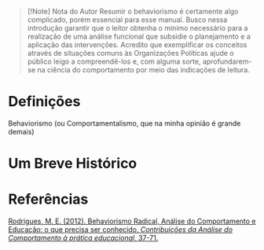 > [!Note] Nota do Autor
> Resumir o behaviorismo é certamente algo complicado, porém essencial para esse manual. Busco nessa introdução garantir que o leitor obtenha o mínimo necessário para a realização de uma análise funcional que subsidie o planejamento e a aplicação das intervenções. Acredito que exemplificar os conceitos através de situações comuns às Organizações Políticas ajude o público leigo a compreendê-los e, com alguma sorte, aprofundarem-se na ciência do comportamento por meio das indicações de leitura. 

# Definições
Behaviorismo (ou Comportamentalismo, que na minha opinião é grande demais)
# Um Breve Histórico

# Referências

[Rodrigues, M. E. (2012). Behaviorismo Radical, Análise do Comportamento e Educação: o que precisa ser conhecido. _Contribuições da Análise do Comportamento à prática educacional_, 37-71.](obsidian://open?vault=Manual%20Behaviorista%20da%20Organiza%C3%A7%C3%A3o%20Marxista&file=Bibliografia%2FContribui%C3%A7%C3%B5es%20da%20an%C3%A1lise%20do%20comportamento%20%C3%A0%20pr%C3%A1tica%20educacional.pdf)